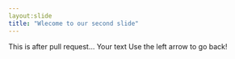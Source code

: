 ```yaml
---
layout:slide
title: "Wlecome to our second slide"
---
```

This is after pull request...
Your text
Use the left arrow to go back!
